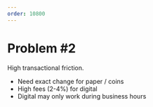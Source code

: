 ```yaml
---
order: 10800
---
```


# Problem #2

High transactional friction.

- Need exact change for paper / coins
- High fees (2-4%) for digital
- Digital may only work during business hours
